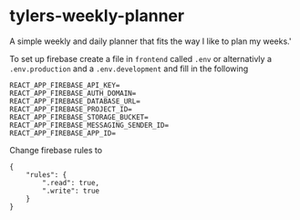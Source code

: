 # tylers-weekly-planner
A simple weekly and daily planner that fits the way I like to plan my weeks.'

To set up firebase create a file in `frontend` called `.env` or alternativly a `.env.production` and a `.env.development` and fill in the following
```
REACT_APP_FIREBASE_API_KEY=
REACT_APP_FIREBASE_AUTH_DOMAIN=
REACT_APP_FIREBASE_DATABASE_URL=
REACT_APP_FIREBASE_PROJECT_ID=
REACT_APP_FIREBASE_STORAGE_BUCKET=
REACT_APP_FIREBASE_MESSAGING_SENDER_ID=
REACT_APP_FIREBASE_APP_ID=
```

Change firebase rules to 
```
{
    "rules": {
        ".read": true,
        ".write": true
    }
}
```
